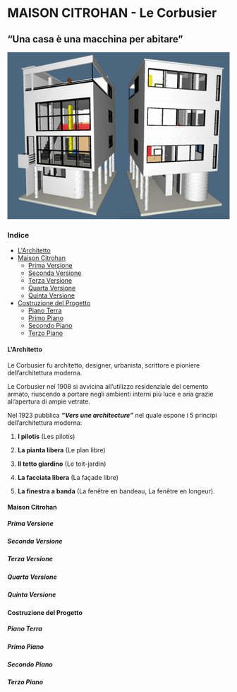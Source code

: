 # MAISON CITROHAN - Le Corbusier

## “Una casa è una macchina per abitare”

![Maison Citrohan](https://github.com/Veronicach30/projects-2016/blob/master/506920/COLLAGE.jpg)

### Indice
  - [L'Architetto](https://github.com/Veronicach30/projects-2016/blob/master/506920/README.md#larchitetto)
  - [Maison Citrohan](https://github.com/Veronicach30/projects-2016/blob/master/506920/README.md#maison-citrohan)
    -  [Prima Versione](https://github.com/Veronicach30/projects-2016/blob/master/506920/README.md#prima-versione)
    -  [Seconda Versione](https://github.com/Veronicach30/projects-2016/blob/master/506920/README.md#seconda-versione)
    -  [Terza Versione](https://github.com/Veronicach30/projects-2016/blob/master/506920/README.md#terza-versione)
    -  [Quarta Versione](https://github.com/Veronicach30/projects-2016/blob/master/506920/README.md#quarta-versione)
    -  [Quinta Versione](https://github.com/Veronicach30/projects-2016/blob/master/506920/README.md#quinta-versione)
  - [Costruzione del Progetto](https://github.com/Veronicach30/projects-2016/blob/master/506920/README.md#costruzione-del-progetto)
    - [Piano Terra](https://github.com/Veronicach30/projects-2016/blob/master/506920/README.md#piano-terra)
    - [Primo Piano](https://github.com/Veronicach30/projects-2016/blob/master/506920/README.md#primo-piano)
    - [Secondo Piano](https://github.com/Veronicach30/projects-2016/blob/master/506920/README.md#secondo-piano)
    - [Terzo Piano](https://github.com/Veronicach30/projects-2016/blob/master/506920/README.md#terzo-piano)

#### **L'Architetto**

Le Corbusier fu architetto, designer, urbanista, scrittore e pioniere dell’architettura moderna.

Le Corbusier nel 1908 si avvicina all’utilizzo residenziale del cemento armato, riuscendo a portare negli ambienti interni più luce e aria grazie all’apertura di ampie vetrate. 

Nel 1923 pubblica _**“Vers une architecture”**_ nel quale espone i 5 principi dell’architettura moderna:

1.	  **I pilotis** (Les pilotis) 

2.	  **La pianta libera** (Le plan libre) 

3.	  **Il tetto giardino** (Le toit-jardin) 

4.	  **La facciata libera** (La façade libre) 

5.	  **La finestra a banda** (La fenêtre en bandeau, La fenêtre en longeur).

#### Maison Citrohan
##### Prima Versione
##### Seconda Versione
##### Terza Versione
##### Quarta Versione
##### Quinta Versione
#### Costruzione del Progetto
##### Piano Terra
##### Primo Piano
##### Secondo Piano
##### Terzo Piano
